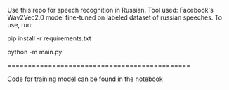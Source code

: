 Use this repo for speech recognition in Russian. Tool used: Facebook's Wav2Vec2.0 model fine-tuned on labeled dataset of russian speeches. To use, run: 

<p>pip install -r requirements.txt
<p>python -m main.py
<p>=============================================
<p>Code for training model can be found in the notebook
